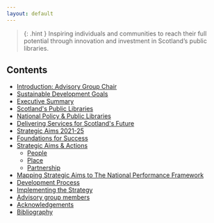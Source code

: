 ```yaml
---
layout: default
---
```


> {: .hint }
  Inspiring individuals and communities to reach their full potential through innovation and investment in Scotland’s public libraries.


## Contents

* [Introduction: Advisory Group Chair](./introduction)
* [Sustainable Development Goals](./sustainable-development-goals)
* [Executive Summary](./executive-summary)
* [Scotland's Public Libraries](./scotlands-public-libraries)
* [National Policy & Public Libraries](./national-policy-and-public-libraries)
* [Delivering Services for Scotland's Future](./delivering-service-for-scotlands-future)
* [Strategic Aims 2021-25](./strategic-aims)
* [Foundations for Success](./foundations-for-success)
* [Strategic Aims & Actions](./strategic-aims-and-actions)
    * [People](./people)
    * [Place](./place)
    * [Partnership](./partnership)
* [Mapping Strategic Aims to The National Performance Framework](./mapping-strategic-aims)
* [Development Process](./development-process)
* [Implementing the Strategy](./implementing-the-strategy)
* [Advisory group members](./advisory-group-members)
* [Acknowledgements](./acknowledgements)
* [Bibliography](./bibliography)


